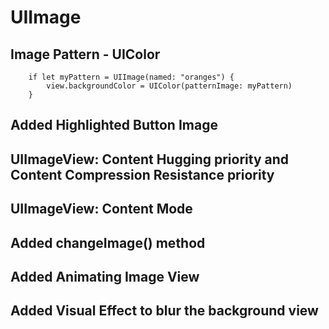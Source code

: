 # UIImage

## Image Pattern - UIColor

        if let myPattern = UIImage(named: "oranges") {
            view.backgroundColor = UIColor(patternImage: myPattern)
        }

## Added Highlighted Button Image

## UIImageView: Content Hugging priority and Content Compression Resistance priority

## UIImageView: Content Mode

## Added changeImage() method

## Added Animating Image View

## Added Visual Effect to blur the background view

